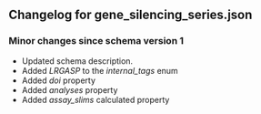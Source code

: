 ## Changelog for gene_silencing_series.json

### Minor changes since schema version 1

* Updated schema description.
* Added *LRGASP* to the *internal_tags* enum
* Added *doi* property
* Added *analyses* property
* Added *assay_slims* calculated property

